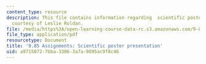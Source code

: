 ```yaml
---
content_type: resource
description: This file contains information regarding  scientific poster presentation
  courtesy of Leslie Roldan.
file: /media/https%3A/open-learning-course-data-rc.s3.amazonaws.com/9-85-infant-and-early-childhood-cognition-fall-2012/a97150727bba33063a7a9895ac9f8c46_MIT9_85F12_Posters.pdf
file_type: application/pdf
resourcetype: Document
title: '9.85 Assignments: Scientific poster presentation'
uid: a9715072-7bba-3306-3a7a-9895ac9f8c46
---
```

